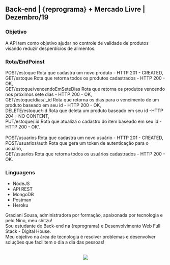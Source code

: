 ## Back-end | {reprograma} + Mercado Livre | Dezembro/19

### Objetivo
A API tem como objetivo ajudar no controle de validade de produtos visando reduzir desperdícios de alimentos.

### Rota/EndPoinst
POST/estoque Rota que cadastra um novo produto - HTTP 201 - CREATED, <br/>
GET/estoque Rota que retorna todos os produtos cadastrados - HTTP 200 - OK,<br/>
GET/estoque/vencendoEmSeteDias Rota que retorna os produtos vencendo nos próximos sete dias - HTTP 200 - OK,<br/>
GET/estoque/dias/:_id Rota que retorna os dias para o vencimento de um produto baseado em seu id - HTTP 200 - OK,<br/>
DELETE/estoque/:id Rota que deleta um produto baseado em seu id -HTTP 204 - NO CONTENT,<br/>
PUT/estoque/:id Rota que atualiza o cadastro do item baseado em seu id - HTTP 200 - OK'.<br/>
<br/>
POST/usuarios Rota que cadastra um novo usuário - HTTP 201 - CREATED, <br/>
POST/usuarios/auth Rota que gera um token de autenticação para o usuário,<br/>
GET/usuarios Rota que retorna todos os usuários cadastrados - HTTP 200 - OK.<br/>

### Linguagens
* NodeJS
* API REST
* MongoDB
* Postman
* Heroku

Graciani Sousa, administradora por formação, apaixonada por tecnologia e pelo Nino, meu shitzu!<br/>
Sou estudante de Back-end na {reprograma} e Desenvolvimento Web Full Stack - Digital House.<br/>
Meu objetivo na área de tecnologia é resolver problemas e desenvolver soluções que facilitem o dia a dia das pessoas!<br/><br/>


<p align="center"> 
<img src="https://user-images.githubusercontent.com/52472296/70552679-96d78480-1b58-11ea-9d16-80a3b27e6cbe.gif">
</p>
